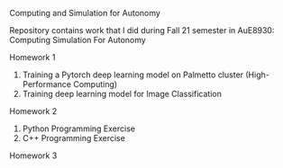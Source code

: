 Computing and Simulation for Autonomy

Repository contains work that I did during Fall 21 semester in AuE8930: Computing Simulation For Autonomy

Homework 1
1. Training a Pytorch deep learning model on Palmetto cluster (High-Performance Computing)
2. Training deep learning model for Image Classification

Homework 2
1. Python Programming Exercise
2. C++ Programming Exercise

Homework 3
